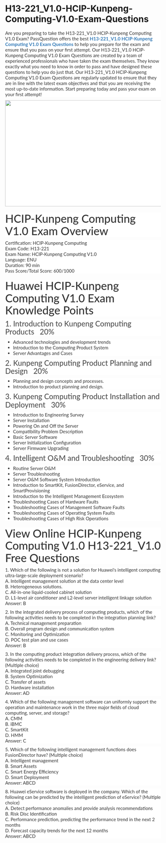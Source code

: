 # H13-221_V1.0-HCIP-Kunpeng-Computing-V1.0-Exam-Questions
<p>
	<span style="font-size:12px;font-weight:normal;">
	<p style="box-sizing:border-box;margin-top:0px;margin-bottom:10px;color:#333333;font-family:Lato;font-size:15px;white-space:normal;background-color:#FFFFFF;">
		Are you preparing to take the H13-221_V1.0 HCIP-Kunpeng Computing V1.0 Exam? PassQuestion offers the best&nbsp;<span style="box-sizing:border-box;font-weight:700;"><a href="https://www.passquestion.com/h13-221_v1-0.html" style="box-sizing:border-box;background-color:transparent;color:#337AB7;text-decoration-line:none;">H13-221_V1.0 HCIP-Kunpeng Computing V1.0 Exam Questions</a></span>&nbsp;to help you prepare for the exam and ensure that you pass on your first attempt. Our H13-221_V1.0 HCIP-Kunpeng Computing V1.0 Exam Questions are created by a team of experienced professionals who have taken the exam themselves. They know exactly what you need to know in order to pass and have designed these questions to help you do just that. Our H13-221_V1.0 HCIP-Kunpeng Computing V1.0 Exam Questions are regularly updated to ensure that they are in line with the latest exam objectives and that you are receiving the most up-to-date information. Start preparing today and pass your exam on your first attempt!
	</p>
	<p style="box-sizing:border-box;margin-top:0px;margin-bottom:10px;color:#333333;font-family:Lato;font-size:15px;white-space:normal;background-color:#FFFFFF;">
		<img alt="" src="https://www.passquestion.com/uploads/pqcom/images/20230601/7c20e65f03c4c3ea3a399ca7330d916c.png" style="box-sizing:border-box;vertical-align:middle;max-width:100%;height:343px;width:600px;" />
	</p>
	<h1 style="box-sizing:border-box;margin:20px 0px 10px;font-size:36px;font-family:Lato;font-weight:500;line-height:1.1;color:#333333;white-space:normal;background-color:#FFFFFF;">
		HCIP-Kunpeng Computing V1.0 Exam Overview
	</h1>
	<p style="box-sizing:border-box;margin-top:0px;margin-bottom:10px;color:#333333;font-family:Lato;font-size:15px;white-space:normal;background-color:#FFFFFF;">
		Certification: HCIP-Kunpeng Computing<br style="box-sizing:border-box;" />
Exam Code: H13-221<br style="box-sizing:border-box;" />
Exam Name: HCIP-Kunpeng Computing V1.0<br style="box-sizing:border-box;" />
Language: ENU<br style="box-sizing:border-box;" />
Duration: 90 min<br style="box-sizing:border-box;" />
Pass Score/Total Score: 600/1000
	</p>
	<h1 style="box-sizing:border-box;margin:20px 0px 10px;font-size:36px;font-family:Lato;font-weight:500;line-height:1.1;color:#333333;white-space:normal;background-color:#FFFFFF;">
		Huawei HCIP-Kunpeng Computing V1.0 Exam Knowledge Points
	</h1>
	<h3 style="box-sizing:border-box;font-family:Lato;font-weight:500;line-height:1.1;color:#505050;margin-top:0px;margin-bottom:10px;font-size:24px;white-space:normal;background-color:#FFFFFF;">
		1. Introduction to Kunpeng Computing Products &nbsp; 20%
	</h3>
	<ul style="box-sizing:border-box;margin-top:0px;margin-bottom:10px;color:#333333;font-family:Lato;font-size:15px;white-space:normal;background-color:#FFFFFF;">
		<li style="box-sizing:border-box;">
			Advanced technologies and development trends
		</li>
		<li style="box-sizing:border-box;">
			Introduction to the Computing Product System
		</li>
		<li style="box-sizing:border-box;">
			Server Advantages and Cases
		</li>
	</ul>
	<h3 style="box-sizing:border-box;font-family:Lato;font-weight:500;line-height:1.1;color:#505050;margin-top:0px;margin-bottom:10px;font-size:24px;white-space:normal;background-color:#FFFFFF;">
		2. Kunpeng Computing Product Planning and Design &nbsp; 20%
	</h3>
	<ul style="box-sizing:border-box;margin-top:0px;margin-bottom:10px;color:#333333;font-family:Lato;font-size:15px;white-space:normal;background-color:#FFFFFF;">
		<li style="box-sizing:border-box;">
			Planning and design concepts and processes.
		</li>
		<li style="box-sizing:border-box;">
			Introduction to product planning and design.
		</li>
	</ul>
	<h3 style="box-sizing:border-box;font-family:Lato;font-weight:500;line-height:1.1;color:#505050;margin-top:0px;margin-bottom:10px;font-size:24px;white-space:normal;background-color:#FFFFFF;">
		3. Kunpeng Computing Product Installation and Deployment &nbsp; 30%
	</h3>
	<ul style="box-sizing:border-box;margin-top:0px;margin-bottom:10px;color:#333333;font-family:Lato;font-size:15px;white-space:normal;background-color:#FFFFFF;">
		<li style="box-sizing:border-box;">
			Introduction to Engineering Survey
		</li>
		<li style="box-sizing:border-box;">
			Server Installation
		</li>
		<li style="box-sizing:border-box;">
			Powering On and Off the Server
		</li>
		<li style="box-sizing:border-box;">
			Compatibility Problem Description
		</li>
		<li style="box-sizing:border-box;">
			Basic Server Software
		</li>
		<li style="box-sizing:border-box;">
			Server Initialization Configuration
		</li>
		<li style="box-sizing:border-box;">
			Server Firmware Upgrading
		</li>
	</ul>
	<h3 style="box-sizing:border-box;font-family:Lato;font-weight:500;line-height:1.1;color:#505050;margin-top:0px;margin-bottom:10px;font-size:24px;white-space:normal;background-color:#FFFFFF;">
		4. Intelligent O&amp;M and Troubleshooting &nbsp; 30%
	</h3>
	<ul style="box-sizing:border-box;margin-top:0px;margin-bottom:10px;color:#333333;font-family:Lato;font-size:15px;white-space:normal;background-color:#FFFFFF;">
		<li style="box-sizing:border-box;">
			Routine Server O&amp;M
		</li>
		<li style="box-sizing:border-box;">
			Server Troubleshooting
		</li>
		<li style="box-sizing:border-box;">
			Server O&amp;M Software System Introduction
		</li>
		<li style="box-sizing:border-box;">
			Introduction to SmartKit, FusionDirector, eService, and SmartProvisioning
		</li>
		<li style="box-sizing:border-box;">
			Introduction to the Intelligent Management Ecosystem
		</li>
		<li style="box-sizing:border-box;">
			Troubleshooting Cases of Hardware Faults
		</li>
		<li style="box-sizing:border-box;">
			Troubleshooting Cases of Management Software Faults
		</li>
		<li style="box-sizing:border-box;">
			Troubleshooting Cases of Operating System Faults
		</li>
		<li style="box-sizing:border-box;">
			Troubleshooting Cases of High Risk Operations
		</li>
	</ul>
	<h1 style="box-sizing:border-box;margin:20px 0px 10px;font-size:36px;font-family:Lato;font-weight:500;line-height:1.1;color:#333333;white-space:normal;background-color:#FFFFFF;">
		View Online HCIP-Kunpeng Computing V1.0 H13-221_V1.0 Free Questions
	</h1>
	<p style="box-sizing:border-box;margin-top:0px;margin-bottom:10px;color:#333333;font-family:Lato;font-size:15px;white-space:normal;background-color:#FFFFFF;">
		1. Which of the following is not a solution for Huawei's intelligent computing ultra-large-scale deployment scenario?<br style="box-sizing:border-box;" />
A. Intelligent management solution at the data center level<br style="box-sizing:border-box;" />
B. Heterogeneous solutions.<br style="box-sizing:border-box;" />
C. All-in-one liquid-cooled cabinet solution<br style="box-sizing:border-box;" />
D. L1-level air conditioner and L2-level server intelligent linkage solution<br style="box-sizing:border-box;" />
Answer: B
	</p>
	<p style="box-sizing:border-box;margin-top:0px;margin-bottom:10px;color:#333333;font-family:Lato;font-size:15px;white-space:normal;background-color:#FFFFFF;">
		2. In the integrated delivery process of computing products, which of the following activities needs to be completed in the integration planning link?<br style="box-sizing:border-box;" />
A. Technical management preparation<br style="box-sizing:border-box;" />
B. Overall program design and communication system<br style="box-sizing:border-box;" />
C. Monitoring and Optimization<br style="box-sizing:border-box;" />
D. POC test plan and use cases<br style="box-sizing:border-box;" />
Answer: B
	</p>
	<p style="box-sizing:border-box;margin-top:0px;margin-bottom:10px;color:#333333;font-family:Lato;font-size:15px;white-space:normal;background-color:#FFFFFF;">
		3. In the computing product integration delivery process, which of the following activities needs to be completed in the engineering delivery link? (Multiple choice)<br style="box-sizing:border-box;" />
A. Integrated joint debugging<br style="box-sizing:border-box;" />
B. System Optimization<br style="box-sizing:border-box;" />
C. Transfer of assets<br style="box-sizing:border-box;" />
D. Hardware installation<br style="box-sizing:border-box;" />
Answer: AD
	</p>
	<p style="box-sizing:border-box;margin-top:0px;margin-bottom:10px;color:#333333;font-family:Lato;font-size:15px;white-space:normal;background-color:#FFFFFF;">
		4. Which of the following management software can uniformly support the operation and maintenance work in the three major fields of cloud computing, server, and storage?&nbsp;<br style="box-sizing:border-box;" />
A. CMM<br style="box-sizing:border-box;" />
B. iBMC<br style="box-sizing:border-box;" />
C. SmartKit<br style="box-sizing:border-box;" />
D. HMM<br style="box-sizing:border-box;" />
Answer: C
	</p>
	<p style="box-sizing:border-box;margin-top:0px;margin-bottom:10px;color:#333333;font-family:Lato;font-size:15px;white-space:normal;background-color:#FFFFFF;">
		5. Which of the following intelligent management functions does FusionDirector have? (Multiple choice)<br style="box-sizing:border-box;" />
A. Intelligent management<br style="box-sizing:border-box;" />
B. Smart Assets<br style="box-sizing:border-box;" />
C. Smart Energy Efficiency<br style="box-sizing:border-box;" />
D. Smart Deployment<br style="box-sizing:border-box;" />
Answer: ABCD
	</p>
	<p style="box-sizing:border-box;margin-top:0px;margin-bottom:10px;color:#333333;font-family:Lato;font-size:15px;white-space:normal;background-color:#FFFFFF;">
		8. Huawei eService software is deployed in the company. Which of the following can be predicted by the intelligent prediction of eService? (Multiple choice)<br style="box-sizing:border-box;" />
A. Detect performance anomalies and provide analysis recommendations<br style="box-sizing:border-box;" />
B. Risk Disc Identification<br style="box-sizing:border-box;" />
C. Performance prediction, predicting the performance trend in the next 2 months<br style="box-sizing:border-box;" />
D. Forecast capacity trends for the next 12 months<br style="box-sizing:border-box;" />
Answer: ABCD
	</p>
</span>
</p>
<p>
	<a href="https://www.passcert.com/Adobe.html" target="_blank"><strong></strong></a>
</p>
